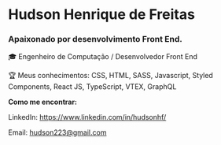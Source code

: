 <h1>Hudson Henrique de Freitas</h1>

<h3>Apaixonado por desenvolvimento Front End.</h3>


🎓  Engenheiro de Computação / Desenvolvedor Front End

🏆  Meus conhecimentos: CSS, HTML, SASS, Javascript, Styled Components, React JS, TypeScript, VTEX, GraphQL


<strong>Como me encontrar:</strong>

LinkedIn: https://www.linkedin.com/in/hudsonhf/	

Email: hudson223@gmail.com


